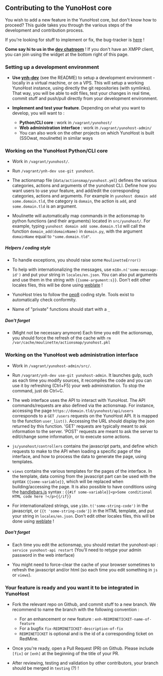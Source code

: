 ## Contributing to the YunoHost core

You wish to add a new feature in the YunoHost core, but don't know how to
proceed? This guide takes you through the various steps of the development and
contribution process. 

If you're looking for stuff to implement or fix, the bug-tracker is 
[here](https://github.com/YunoHost/issues/issues) !

**Come say hi to us in the [dev chatroom](xmpp:dev@conference.yunohost.org?join)** ! If you don't have an XMPP client, you can join using the widget at the bottom right of this page.

### Setting up a development environment

- **Use [ynh-dev](https://github.com/YunoHost/ynh-dev)** (see the README) to
  setup a development environment - locally in a virtual machine, or on a VPS.
  This will setup a working YunoHost instance, using directly the git repositories
  (with symlinks). That way, you will be able to edit files, test your changes in real
  time, commit stuff and push/pull directly from your development environment.

- **Implement and test your feature**. Depending on what you want to develop, you
  will want to :
   - **Python/CLI core** : work in `/vagrant/yunohost/`
   - **Web administration interface** : work in `/vagrant/yunohost-admin/`
   - You can also work on the other projects on which YunoHost is built 
     (SSOwat, moulinette) in similar ways

### Working on the YunoHost Python/CLI core

- Work in `/vagrant/yunohost/`.

- Run `/vagrant/ynh-dev use-git yunohost`.

- The actionsmap file (`data/actionsmap/yunohost.yml`) defines the various
  categories, actions and arguments of the yunohost CLI. Define how you want
  users to use your feature, and add/edit the corresponding categories, actions
  and arguments. For example in `yunohost domain add some.domain.tld`, the
  category is `domain`, the action is `add`, and `some.domain.tld` is an
  argument.

- Moulinette will automatically map commands in the actionsmap to python
  functions (and their arguments) located in `src/yunohost/`. For example, typing
  `yunohost domain add some.domain.tld` will call the function
  `domain_add(domainName)` in `domain.py`, with the argument `domainName` equal
  to `"some.domain.tld"`.

##### Helpers / coding style

- To handle exceptions, you should raise some `MoulinetteError()`

- To help with internationalizing the messages, use `m18n.n('some-message-id')`
  and put your string in `locales/en.json`. You can also put arguments and use
  them in the string with `{{some-argument:s}}`. Don't edit other locales files,
  this will be done using [weblate](https://translate.yunohost.org/) !

- YunoHost tries to follow the [pep8](http://pep8.org/) coding style. Tools
  exist to automatically check conformity.

- Name of "private" functions should start with a `_`

##### Don't forget

- (Might not be necessary anymore) Each time you edit the actionsmap, you should
  force the refresh of the cache with `rm
  /var/cache/moulinette/actionsmap/yunohost.pkl`

### Working on the YunoHost web administration interface

- Work in `/vagrant/yunohost-admin/src/`.

- Run `/vagrant/ynh-dev use-git yunohost-admin`. It launches gulp, such as each 
  time you modify sources, it recompiles the code and you can use it by 
  refreshing (Ctrl+F5) your web administration. To stop the command, just do Ctrl+C.

- The web interface uses the API to interact with YunoHost. The API
  commands/requests are also defined via the actionsmap. For instance, accessing
  the page ```https://domain.tld/yunohost/api/users``` corresponds to a `GET
  /users` requests on the YunoHost API. It is mapped to the function
  `user_list()`. Accessing the URL should display the json returned by this
  function. 'GET' requests are typically meant to ask information to the server.
  'POST' requests are meant to ask the server to edit/change some information,
  or to execute some actions.

- `js/yunohost/controllers` contains the javascript parts,
  and define which requests to make to the API when loading a specific page of
  the interface, and how to process the data to generate the page, using
  templates.

- `views` contains the various templates for the pages of the interface. In the
  template, data coming from the javascript part can be used with the syntax
  `{{some-variable}}`, which will be replaced when building/accessing the page.
  It is also possible to have conditions using the
  [handlebars.js](http://handlebarsjs.com) syntax : ```{{#if
  some-variable}}<p>Some conditional HTML code here !</p>{{/if}}```

- For internationalized strings, use `y18n.t('some-string-code')` in the
  javascript, or `{{t 'some-string-code'}}` in the HTML template, and put your
  string in `locales/en.json`. Don't edit other locales files,
  this will be done using [weblate](https://translate.yunohost.org/) !

##### Don't forget

- Each time you edit the actionsmap, you should restart the yunohost-api :
  ```service yunohost-api restart```
  (You'll need to retype your admin password in the web interface)

- You might need to force-clear the cache of your browser sometimes to refresh 
  the javascript and/or html (so each time you edit something in `js` or `views`).


### Your feature is ready and you want it to be integrated in YunoHost

- Fork the relevant repo on Github, and commit stuff to a new branch. We recommend
  to name the branch with the following convention :
  - For an enhancement or new feature : `enh-REDMINETICKET-name-of-feature`
  - For a bugfix `fix-REDMINETICKET-description-of-fix`
  - `REDMINETICKET` is optional and is the id of a corresponding ticket on RedMine.

- Once you're ready, open a Pull Request (PR) on Github. Please include `[fix]` or 
  `[enh]` at the beginning of the title of your PR.

- After reviewing, testing and validation by other contributors, your branch
should be merged in `testing` (?) !


